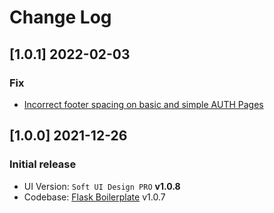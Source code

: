 # Change Log

## [1.0.1] 2022-02-03
### Fix

- [Incorrect footer spacing on basic and simple AUTH Pages](https://github.com/app-generator/flask-soft-ui-design-pro/issues/1)

## [1.0.0] 2021-12-26
### Initial release

- UI Version: `Soft UI Design PRO` **v1.0.8**
- Codebase: [Flask Boilerplate](https://github.com/app-generator/boilerplate-code-flask) v1.0.7
